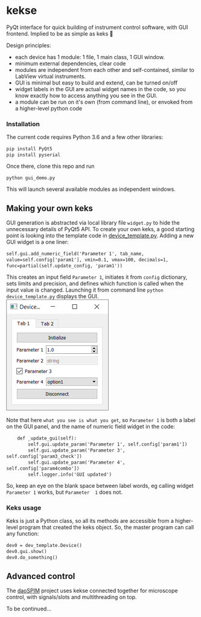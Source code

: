 # kekse
PyQt interface for quick building of instrument control software, with GUI frontend. Implied to be as simple as keks :cookie:

Design principles: 
* each device has 1 module: 1 file, 1 main class, 1 GUI window. 
* minimum external dependencies, clear code
* modules are independent from each other and self-contained, 
similar to LabView virtual instruments. 
* GUI is minimal but easy to build and extend, can be turned on/off
* widget labels in the GUI are actual widget names in the code, so you know exactly how to access anything you see in the GUI.
* a module can be run on it's own (from command line), or envoked from a higher-level python code

### Installation
The current code requires Python 3.6 and a few other libraries:

```
pip install PyQt5 
pip install pyserial
```
 
Once there, clone this repo and run 

```
python gui_demo.py
```

This will launch several available modules as independent windows.

## Making your own keks
GUI generation is abstracted via local library file `widget.py` to hide the unnecessary details of PyQt5 API. 
To create your own keks, a good starting point is looking into the template code in [device_template.py](device_template.py). Adding a new GUI widget is a one liner:
```
self.gui.add_numeric_field('Parameter 1', tab_name, value=self.config['param1'], vmin=0.1, vmax=100, decimals=1, func=partial(self.update_config, 'param1'))
```
This creates an input field `Parameter 1`, initiates it from `config` dictionary, sets limits and precision, and defines which function is called when the input value is changed. Launching it from command line `python device_template.py` displays the GUI. 
![Device template GUI](./images/dev_template.png)

Note that here `what you see is what you get`, so `Parameter 1` is both a label on the GUI panel, and the name of numeric field widget in the code:
```
    def _update_gui(self):
        self.gui.update_param('Parameter 1', self.config['param1'])
        self.gui.update_param('Parameter 3', self.config['param3_check'])
        self.gui.update_param('Parameter 4', self.config['param4combo'])
        self.logger.info('GUI updated')
```
So, keep an eye on the blank space between label words, eg calling widget `Parameter 1` works, but `Parameter  1` does not.

### Keks usage
Keks is just a Python class, so all its methods are accessible from a higher-level program that created the keks object. So, the master program can call any function:
```
dev0 = dev_template.Device()
dev0.gui.show()
dev0.do_something()
```

## Advanced control
The [daoSPIM](https://github.com/nvladimus/daoSPIM/tree/master/microscope_control) project uses kekse connected together for microscope control, with signals/slots and multithreading on top.

To be continued...
